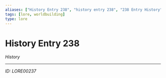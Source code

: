 ```yaml
---
aliases: ["History Entry 238", "history entry 238", "238 Entry History"]
tags: [lore, worldbuilding]
type: lore
---
```


# History Entry 238

*History*

---
*ID: LORE00237*